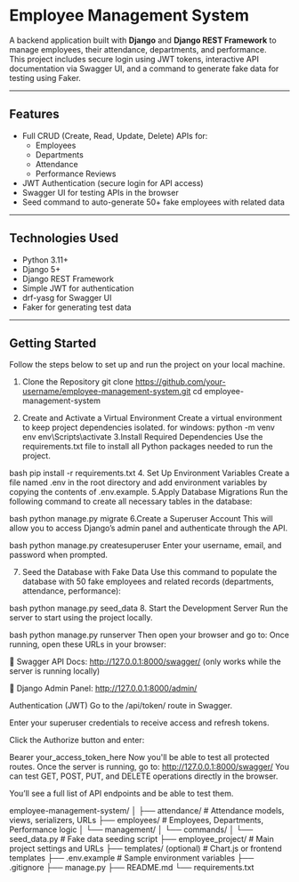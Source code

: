 # Employee Management System

A backend application built with **Django** and **Django REST Framework** to manage employees, their attendance, departments, and performance.  
This project includes secure login using JWT tokens, interactive API documentation via Swagger UI, and a command to generate fake data for testing using Faker.

---

## Features

- Full CRUD (Create, Read, Update, Delete) APIs for:
  - Employees
  - Departments
  - Attendance
  - Performance Reviews
- JWT Authentication (secure login for API access)
- Swagger UI for testing APIs in the browser
- Seed command to auto-generate 50+ fake employees with related data

---

## Technologies Used

- Python 3.11+
- Django 5+
- Django REST Framework
- Simple JWT for authentication
- drf-yasg for Swagger UI
- Faker for generating test data

---

## Getting Started

Follow the steps below to set up and run the project on your local machine.

1. Clone the Repository
git clone https://github.com/your-username/employee-management-system.git
cd employee-management-system

2. Create and Activate a Virtual Environment
Create a virtual environment to keep project dependencies isolated.
for windows:
python -m venv env
env\Scripts\activate
3.Install Required Dependencies
Use the requirements.txt file to install all Python packages needed to run the project.

bash
pip install -r requirements.txt
4. Set Up Environment Variables
Create a file named .env in the root directory and add environment variables by copying the contents of .env.example.
5.Apply Database Migrations
Run the following command to create all necessary tables in the database:

bash
python manage.py migrate
6.Create a Superuser Account
This will allow you to access Django’s admin panel and authenticate through the API.

bash
python manage.py createsuperuser
Enter your username, email, and password when prompted.

7. Seed the Database with Fake Data
Use this command to populate the database with 50 fake employees and related records (departments, attendance, performance):

bash
python manage.py seed_data
8. Start the Development Server
Run the server to start using the project locally.

bash
python manage.py runserver
Then open your browser and go to:
Once running, open these URLs in your browser:

🔹 Swagger API Docs:
http://127.0.0.1:8000/swagger/ (only works while the server is running locally)

🔹 Django Admin Panel:
http://127.0.0.1:8000/admin/

Authentication (JWT)
Go to the /api/token/ route in Swagger.

Enter your superuser credentials to receive access and refresh tokens.

Click the Authorize button and enter:

Bearer your_access_token_here
Now you'll be able to test all protected routes.
Once the server is running, go to:
http://127.0.0.1:8000/swagger/
You can test GET, POST, PUT, and DELETE operations directly in the browser.


You’ll see a full list of API endpoints and be able to test them.

employee-management-system/
│
├── attendance/               # Attendance models, views, serializers, URLs
├── employees/                # Employees, Departments, Performance logic
│   └── management/
│       └── commands/
│           └── seed_data.py  # Fake data seeding script
├── employee_project/         # Main project settings and URLs
├── templates/ (optional)     # Chart.js or frontend templates
├── .env.example              # Sample environment variables
├── .gitignore
├── manage.py
├── README.md
└── requirements.txt

